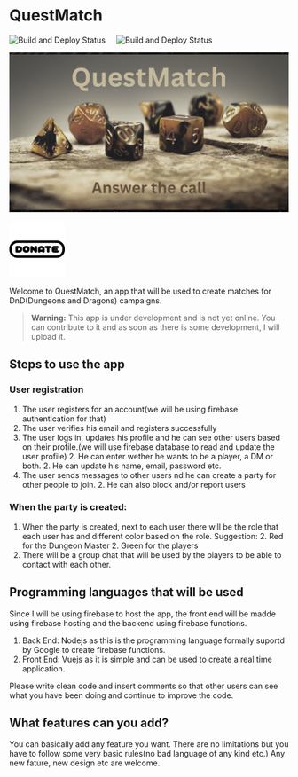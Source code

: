 # QuestMatch
![Build and Deploy Status](https://github.com/porfanid/QuestMatch/workflows/Build%20and%20Deploy%20Vue.js%20App/badge.svg) &nbsp;&nbsp;&nbsp; ![Build and Deploy Status](https://github.com/porfanid/QuestMatch/workflows/Backend%20Deployment/badge.svg)

![Answer the call](images/QuestMatch.png)

[<img src="images/pleasedonate.png" alt="Donate" width="100">](https://revolut.me/pavlosorfanidis)

Welcome to QuestMatch, an app that will be used to create matches for DnD(Dungeons and Dragons) campaigns.

> **Warning:** This app is under development and is not yet online. You can contribute to it and as soon as there is some development, I will upload it.

## Steps to use the app

### User registration

1. The user registers for an account(we will be using firebase authentication for that)
1. The user verifies his email and registers successfully
1. The user logs in, updates his profile and he can see other users based on their profile.(we will use firebase database to read and update the user profile)
    2. He can enter wether he wants to be a player, a DM or both.
    2. He can update his name, email, password etc.
1. The user sends messages to other users nd he can create a party for other people to join.
    2. He can also block and/or report users


### When the party is created:

1. When the party is created, next to each user there will be the role that each user has and different color based on the role.
    Suggestion:
    2. Red for the Dungeon Master
    2. Green for the players
2. There will be a group chat that will be used by the players to be able to contact with each other.


## Programming languages that will be used

Since I will be using firebase to host the app, the front end will be madde using firebase hosting and the backend using firebase functions.

1. Back End: Nodejs as this is the programming language formally suportd by Google to create firebase functions.
2. Front End: Vuejs as it is simple and can be used to create a real time application.

Please write clean code and insert comments so that other users can see what you have been doing and continue to improve the code.

## What features can you add?

You can basically add any feature you want. There are no limitations but you have to follow some very basic rules(no bad language of any kind etc.) Any new fature, new design etc are welcome.
